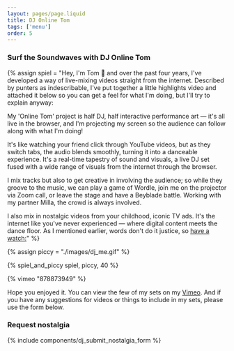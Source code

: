 ```yaml
---
layout: pages/page.liquid
title: DJ Online Tom
tags: ['menu']
order: 5
---
```


### Surf the Soundwaves with DJ Online Tom

{% assign spiel = "Hey, I'm Tom 👋 and over the past four years, I've developed a way of live-mixing videos straight from the internet. Described by punters as indescribable, I've put together a little highlights video and attached it below so you can get a feel for what I'm doing, but I'll try to explain anyway:

My 'Online Tom' project is half DJ, half interactive performance art — it's all live in the browser, and I'm projecting my screen so the audience can follow along with what I'm doing!

It's like watching your friend click through YouTube videos, but as they switch tabs, the audio blends smoothly, turning it into a danceable experience. It's a real-time tapestry of sound and visuals, a live DJ set fused with a wide range of visuals from the internet through the browser.

I mix tracks but also to get creative in involving the audience; so while they groove to the music, we can play a game of Wordle, join me on the projector via Zoom call, or leave the stage and have a Beyblade battle. Working with my partner Milla, the crowd is always involved.

I also mix in nostalgic videos from your childhood, iconic TV ads. It's the internet like you've never experienced — where digital content meets the dance floor. As I mentioned earlier, words don't do it justice, so [have a watch:](https://vimeo.com/onlinetom/highlightsreel)" %}

{% assign piccy = "./images/dj_me.gif" %}

{% spiel_and_piccy spiel, piccy, 40 %}

{% vimeo "878873949" %}

Hope you enjoyed it. You can view the few of my sets on my [Vimeo](https://vimeo.com/onlinetom). And if you have any suggestions for videos or things to include in my sets, please use the form below.

### Request nostalgia
{% include components/dj_submit_nostalgia_form %}
